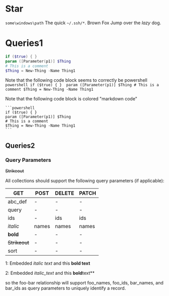 # Star

`some\windows\path` The quick `~/.ssh/*`. Brown Fox
Jump over the *lazy* dog.


# Queries1

```powershell
if ($true) { } 
param ([Parameter(p1)] $Thing
# This is a comment
$Thing = New-Thing -Name Thing1 
```

Note that the following code block seems to correctly be powershell
    ```powershell
    if ($true) { } 
    param ([Parameter(p1)] $Thing
    # This is a comment
    $Thing = New-Thing -Name Thing1                      
    ```


Note that the following code block is colored "markdown code"

    ```powershell
    if ($true) { } 
    param ([Parameter(p1)] $Thing
    # This is a comment
    $Thing = New-Thing -Name Thing1                      
    ```

## Queries2
### Query Parameters
~~Strikeout~~ 

All collections should support the following query parameters (if applicable):

| GET                | POST  | DELETE | PATCH |
|--------------------|-------|--------|-------|
| abc_def            | -     | -      | -     |
| query              | -     | -      | -     |
| ids                | -     | ids    | ids   |
| _italic_           | names | names  | names |
| **bold**           | -     | -      | -     |
| ~~Strikeout~~      | -     | -      | -     |
| sort               | -     | -      | -     |

1: Embedded _italic text_ and this **bold text**

2: Embedded _italic_text_ and this **bold**text**

so the foo-bar relationship will support foo_names, foo_ids, bar_names, and bar_ids as query parameters to uniquely identify a record.

